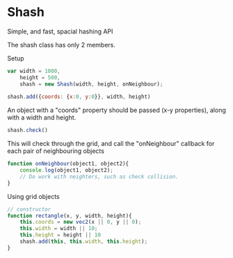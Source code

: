 # Shash
Simple, and fast, spacial hashing API

The shash class has only 2 members.

Setup

```javascript
var width = 1000,
    height = 500,
    shash = new Shash(width, height, onNeighbour);
    
shash.add({coords: {x:0, y:0}}, width, height)
```
An object with a "coords" property should be passed (x-y properties), along with a width and height.

```javascript
shash.check()
``` 
This will check through the grid, and call the "onNeighbour" callback for each pair of neighbouring objects

```javascript
function onNeighbour(object1, object2){
    console.log(object1, object2);
    // Do work with neighters, such as check collision.
}
```

Using grid objects

```javascript
// constructor
function rectangle(x, y, width, height){
    this.coords = new vec2(x || 0, y || 0);
    this.width = width || 10;
    this.height = height || 10
    shash.add(this, this.width, this.height);
}
```

